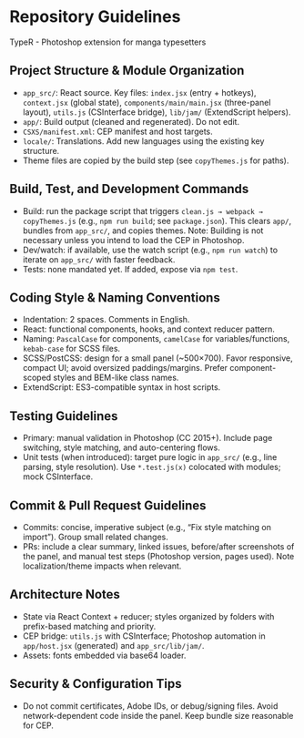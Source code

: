 # Repository Guidelines
TypeR - Photoshop extension for manga typesetters
## Project Structure & Module Organization
- `app_src/`: React source. Key files: `index.jsx` (entry + hotkeys), `context.jsx` (global state), `components/main/main.jsx` (three-panel layout), `utils.js` (CSInterface bridge), `lib/jam/` (ExtendScript helpers).
- `app/`: Build output (cleaned and regenerated). Do not edit.
- `CSXS/manifest.xml`: CEP manifest and host targets.
- `locale/`: Translations. Add new languages using the existing key structure.
- Theme files are copied by the build step (see `copyThemes.js` for paths).

## Build, Test, and Development Commands
- Build: run the package script that triggers `clean.js → webpack → copyThemes.js` (e.g., `npm run build`; see `package.json`). This clears `app/`, bundles from `app_src/`, and copies themes. Note: Building is not necessary unless you intend to load the CEP in Photoshop.
- Dev/watch: if available, use the watch script (e.g., `npm run watch`) to iterate on `app_src/` with faster feedback.
- Tests: none mandated yet. If added, expose via `npm test`.

## Coding Style & Naming Conventions
- Indentation: 2 spaces. Comments in English.
- React: functional components, hooks, and context reducer pattern.
- Naming: `PascalCase` for components, `camelCase` for variables/functions, `kebab-case` for SCSS files.
- SCSS/PostCSS: design for a small panel (~500×700). Favor responsive, compact UI; avoid oversized paddings/margins. Prefer component-scoped styles and BEM-like class names.
- ExtendScript: ES3-compatible syntax in host scripts.

## Testing Guidelines
- Primary: manual validation in Photoshop (CC 2015+). Include page switching, style matching, and auto-centering flows.
- Unit tests (when introduced): target pure logic in `app_src/` (e.g., line parsing, style resolution). Use `*.test.js(x)` colocated with modules; mock CSInterface.

## Commit & Pull Request Guidelines
- Commits: concise, imperative subject (e.g., “Fix style matching on import”). Group small related changes.
- PRs: include a clear summary, linked issues, before/after screenshots of the panel, and manual test steps (Photoshop version, pages used). Note localization/theme impacts when relevant.

## Architecture Notes
- State via React Context + reducer; styles organized by folders with prefix-based matching and priority.
- CEP bridge: `utils.js` with CSInterface; Photoshop automation in `app/host.jsx` (generated) and `app_src/lib/jam/`.
- Assets: fonts embedded via base64 loader.

## Security & Configuration Tips
- Do not commit certificates, Adobe IDs, or debug/signing files. Avoid network-dependent code inside the panel. Keep bundle size reasonable for CEP.
